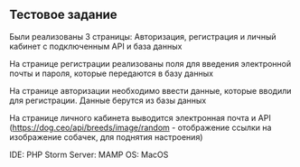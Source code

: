 Тестовое задание
-
Были реализованы 3 страницы: Авторизация, регистрация и личный кабинет с подключенным API и база данных 

На странице регистрации реализованы поля для введения электронной почты и пароля, которые передаются в базу данных 

На странице авторизации необходимо ввести данные, которые вводили для регистрации. Данные берутся из базы данных 

На странице личного кабинета выводится электронная почта и API (https://dog.ceo/api/breeds/image/random - отображение ссылки на изображение собачек, для поднятия настроения)

IDE: PHP Storm
Server: MAMP
OS: MacOS
